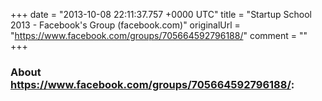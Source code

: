 +++
date = "2013-10-08 22:11:37.757 +0000 UTC"
title = "Startup School 2013 - Facebook's Group (facebook.com)"
originalUrl = "https://www.facebook.com/groups/705664592796188/"
comment = ""
+++

### About https://www.facebook.com/groups/705664592796188/:


